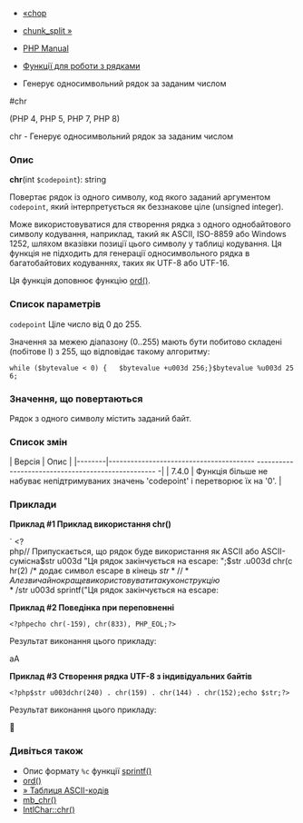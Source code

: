 - [«chop](function.chop.md)
- [chunk_split »](function.chunk-split.md)

- [PHP Manual](index.md)
- [Функції для роботи з рядками](ref.strings.md)
- Генерує односимвольний рядок за заданим числом

#chr

(PHP 4, PHP 5, PHP 7, PHP 8)

chr - Генерує односимвольний рядок за заданим числом

### Опис

**chr**(int `$codepoint`): string

Повертає рядок із одного символу, код якого заданий аргументом
`codepoint`, який інтерпретується як беззнакове ціле (unsigned
integer).

Може використовуватися для створення рядка з одного однобайтового символу
кодування, наприклад, такий як ASCII, ISO-8859 або Windows 1252, шляхом
вказівки позиції цього символу у таблиці кодування. Ця функція не
підходить для генерації односимвольного рядка в багатобайтових кодуваннях,
таких як UTF-8 або UTF-16.

Ця функція доповнює функцію [ord()](function.ord.md).

### Список параметрів

`codepoint`
Ціле число від 0 до 255.

Значення за межею діапазону (0..255) мають бути побитово складені
(побітове І) з 255, що відповідає такому алгоритму:

`while ($bytevalue < 0) {   $bytevalue +u003d 256;}$bytevalue %u003d 256;`

### Значення, що повертаються

Рядок з одного символу містить заданий байт.

### Список змін

| Версія | Опис |
|--------|---------------------------------------- -------------------------------------------------- -|
| 7.4.0 | Функція більше не набуває непідтримуваних значень 'codepoint' і перетворює їх на '0'. |

### Приклади

**Приклад #1 Приклад використання **chr()****

` <?php// Припускається, що рядок буде використання як ASCII або ASCII-сумісна$str u003d "Ця рядок закінчується на escape: ";$str .u003d chr(chr(2) /* додає символ escape в кінець $str *//* Але звичайно краще використовувати таку конструкцію */$str u003d sprintf("Ця рядок закінчується на escape: 

**Приклад #2 Поведінка при переповненні**

`<?phpecho chr(-159), chr(833), PHP_EOL;?> `

Результат виконання цього прикладу:

aA

**Приклад #3 Створення рядка UTF-8 з індивідуальних байтів**

`<?php$str u003dchr(240) . chr(159) . chr(144) . chr(152);echo $str;?> `

Результат виконання цього прикладу:


🐘

### Дивіться також

- Опис формату `%c` функції [sprintf()](function.sprintf.md)
- [ord()](function.ord.md)
- [» Таблиця ASCII-кодів](https://www.man7.org/linux/man-pages/man7/ascii.7.md)
- [mb_chr()](function.mb-chr.md)
- [IntlChar::chr()](intlchar.chr.md)
